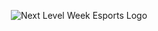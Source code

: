 <p align="center">
  <img src="./assets/img/logo-nlw-esports.svg" alt="Next Level Week Esports Logo"/>
</p>

